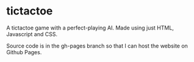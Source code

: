# tictactoe
A tictactoe game with a perfect-playing AI. Made using just HTML, Javascript and CSS.

Source code is in the gh-pages branch so that I can host the website on Github Pages.
